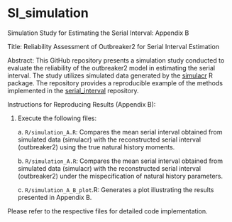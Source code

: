 # SI_simulation

Simulation Study for Estimating the Serial Interval: Appendix B

Title: Reliability Assessment of Outbreaker2 for Serial Interval Estimation

Abstract:
This GitHub repository presents a simulation study conducted to evaluate the reliability of the outbreaker2 model in estimating the serial interval. The study utilizes simulated data generated by the [simulacr](https://github.com/CyGei/simulacr) R package. The repository provides a reproducible example of the methods implemented in the [serial_interval](https://github.com/CyGei/serial_interval) repository.

Instructions for Reproducing Results (Appendix B):

1.  Execute the following files:

    a\. `R/simulation_A.R`: Compares the mean serial interval obtained from simulated data (simulacr) with the reconstructed serial interval (outbreaker2) using the true natural history moments.

    b\. `R/simulation_A.R`: Compares the mean serial interval obtained from simulated data (simulacr) with the reconstructed serial interval (outbreaker2) under the mispecification of natural history parameters.

    c\. `R/simulation_A_B_plot`.R: Generates a plot illustrating the results presented in Appendix B.

Please refer to the respective files for detailed code implementation.
